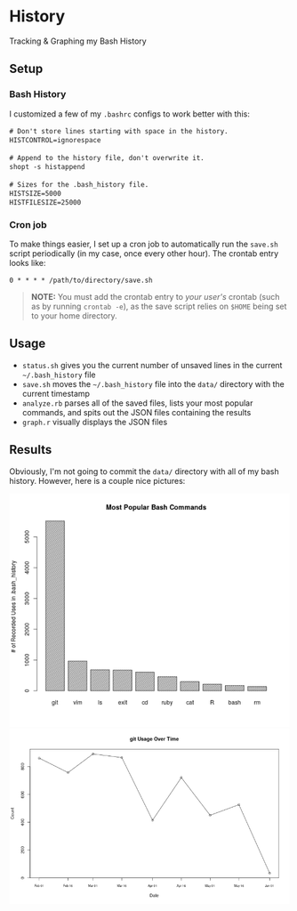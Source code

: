 # History
Tracking & Graphing my Bash History

## Setup

### Bash History

I customized a few of my `.bashrc` configs to work better with this:

```
# Don't store lines starting with space in the history.
HISTCONTROL=ignorespace

# Append to the history file, don't overwrite it.
shopt -s histappend

# Sizes for the .bash_history file.
HISTSIZE=5000
HISTFILESIZE=25000
```

### Cron job

To make things easier, I set up a cron job to automatically run the `save.sh` script periodically (in my case, once every other hour). The crontab entry looks like:

```
0 * * * * /path/to/directory/save.sh
```

> **NOTE:** You must add the crontab entry to *your user's* crontab (such as by running `crontab -e`), as the save script relies on `$HOME` being set to your home directory.

## Usage

- `status.sh` gives you the current number of unsaved lines in the current `~/.bash_history` file
- `save.sh` moves the `~/.bash_history` file into the `data/` directory with the current timestamp
- `analyze.rb` parses all of the saved files, lists your most popular commands, and spits out the JSON files containing the results
- `graph.r` visually displays the JSON files

## Results

Obviously, I'm not going to commit the `data/` directory with all of my bash history. However, here is a couple nice pictures:

![Totals](output/totals.png)
![Git by Date](output/git.png)
